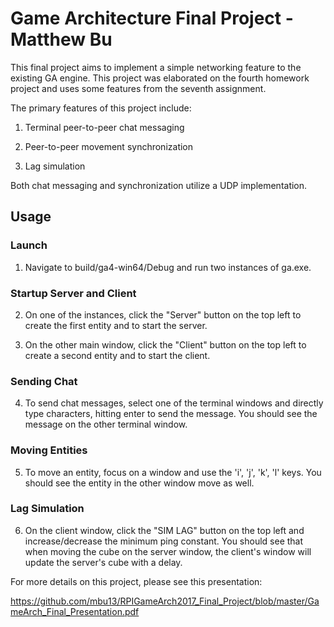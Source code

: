 # Game Architecture Final Project - Matthew Bu

This final project aims to implement a simple networking feature to the existing GA engine. This project was elaborated on the fourth homework project and uses some features from the seventh assignment.

The primary features of this project include:

1) Terminal peer-to-peer chat messaging

2) Peer-to-peer movement synchronization

3) Lag simulation

Both chat messaging and synchronization utilize a UDP implementation.

## Usage

### Launch

1) Navigate to build/ga4-win64/Debug and run two instances of ga.exe.

### Startup Server and Client

2) On one of the instances, click the "Server" button on the top left to create the first entity and to start the server.

3) On the other main window, click the "Client" button on the top left to create a second entity and to start the client.

### Sending Chat

4) To send chat messages, select one of the terminal windows and directly type characters, hitting enter to send the message. You should see the message on the other terminal window.

### Moving Entities

5) To move an entity, focus on a window and use the 'i', 'j', 'k', 'l' keys. You should see the entity in the other window move as well.

### Lag Simulation

6) On the client window, click the "SIM LAG" button on the top left and increase/decrease the minimum ping constant. You should see that when moving the cube on the server window, the client's window will update the server's cube with a delay.

For more details on this project, please see this presentation:

https://github.com/mbu13/RPIGameArch2017_Final_Project/blob/master/GameArch_Final_Presentation.pdf
